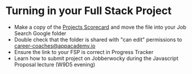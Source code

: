 # Turning in your Full Stack Project 
- Make a copy of the [Projects Scorecard][fsp-scorecard] and move the file into your Job Search Google folder
- Double check that the folder is shared with "can edit" permissions to  career-coaches@appacademy.io
- Ensure the link to your FSP is correct in Progress Tracker 
- Learn how to submit project on Jobberwocky during the Javascript Proposal lecture (W9D5 evening)

[fsp-scorecard]: https://docs.google.com/a/appacademy.io/spreadsheets/d/1MY1K-_kXYrS-7K_XFYkJs-U8kL-mDnYY3lQIw-IgIm0/edit?usp=sharing
[jobberwocky]: http://progress.appacademy.io/me/jobberwocky
